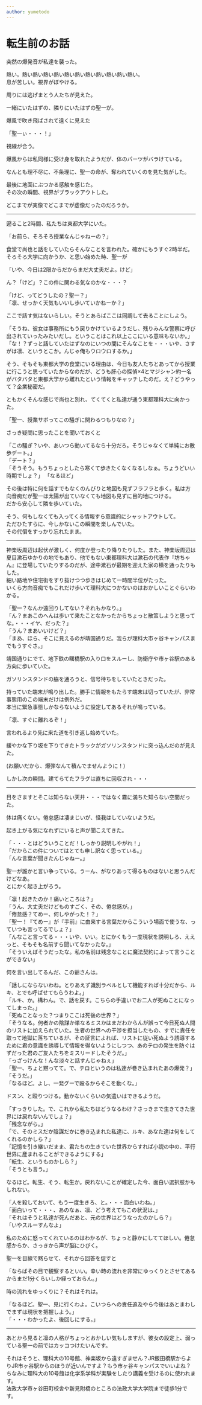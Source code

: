 ```yaml
---
author: yumetodo
---
```


# 転生前のお話

突然の爆発音が私達を襲った。

熱い。熱い熱い熱い熱い熱い熱い熱い熱い熱い熱い熱い。  
息が苦しい。視界がぼやける。

周りには逃げまとう人たちが見えた。

一緒にいたはずの、隣りにいたはずの聖一が。

爆風で吹き飛ばされて遠くに見えた

「聖一ぃ・・・！」

視線が合う。

爆風からは私同様に受け身を取れたようだが、体のパーツがバラけている。

なんとも理不尽に、不条理に、聖一の命が、奪われていくのを見た気がした。

最後に地面にぶつかる感触を感じた。  
その次の瞬間、視界がブラックアウトした。

どこまでが実像でどこまでが虚像だったのだろうか。

---

遡ること2時間、私たちは東都大学にいた。

「お前ら、そろそろ授業なんじゃねーの？」

食堂で尚也と話をしていたらそんなことを言われた。確かにもうすぐ2時半だ。そろそろ大学に向かうか、と思い始めた時、聖一が

「いや、今日は2限からだからまだ大丈夫だよ。けど」

ん？「けど」？この件に関わる気なのかな・・・？

「けど、ってどうしたの？聖一？」  
「凛、せっかく天気もいいし歩いていかねーか？」

ここで話す気はないらしい。そうとあらばここは同調して去ることにしよう。

「そうね、彼女は事務所にもう戻りかけているようだし、残りみんな警察に呼び出されていったみたいだし。ということはこれ以上ここにいる意味もないか。」  
「な！？ずっと話していたはずなのにいつの間にそんなことを・・・いや、さすがは凛、というとこか。んじゃ俺もウロウロするか。」

そう、そもそも東都大学の食堂にいる理由は、今日も友人たちとあってから授業に行こうと思っていたからなのだが、どうも肝心の探偵×4とマジシャン約一名がバタバタと東都大学から離れたという情報をキャッチしたのだ。え？どうやって？企業秘密だ。

ともかくそんな感じで尚也と別れ、てくてくと私達が通う東都理科大に向かった。

「聖一、授業サボってこの騒ぎに関わるつもりなの？」

さっき疑問に思ったことを聞いておくと

「この騒ぎ？いや、あいつら動いてるなら十分だろ。そうじゃなくて単純にお散歩デート。」  
「デート？」  
「そうそう。もうちょっとしたら寒くて歩きたくなくなるしなぁ。ちょうどいい時期でしょ？」
「なるほど」

その後は特に何を話すでもなくのんびりと地図も見ずフラフラと歩く。私は方向音痴だが聖一は太陽が出ていなくても地図も見ずに目的地につける。  
だから安心して隣を歩いていた。

そう、何もしなくても入ってくる情報すら意識的にシャットアウトして。  
ただひたすらに、今しかないこの瞬間を楽しんでいた。  
その代償をすっかり忘れたまま。

---

神楽坂周辺は起伏が激しく、何度か登ったり降りたりした。また、神楽坂周辺は夏目漱石ゆかりの地でもあり、他でもない東都理科大は漱石の代表作『坊ちゃん』に登場していたりするのだが、途中漱石が最期を迎えた家の横を通ったりもした。  
細い路地や住宅街をすり抜けつつ歩きはじめて一時間半位がたった。  
いくら方向音痴でもこれだけ歩いて理科大につかないのはおかしいことぐらいわかる。

「聖一？なんか遠回りしてない？それもかなり。」  
「ん？まあこのへんは歩いて来たことなかったからちょっと散策しようと思ってな。・・・イヤ、だった？」  
「うん？まあいいけど？」  
「まあ、ほら、そこに見えるのが靖国通りだ。我らが理科大市ヶ谷キャンパスまでもうすぐさ。」

靖国通りにでて、地下鉄の曙橋駅の入り口をスルーし、防衛庁や市ヶ谷駅のある方向に歩いていた。

ガソリンスタンドの脇を通ろうと、信号待ちをしていたときだった。

持っていた端末が鳴り出した。勝手に情報をもたらす端末は切っていたが、非常事態用のこの端末だけは例外だ。  
本当に緊急事態しかならないように設定してあるそれが鳴っている。

「凛、すぐに離れるぞ！」

言われるより先に来た道を引き返し始めていた。

緩やかな下り坂を下りてきたトラックがガソリンスタンドに突っ込んだのが見えた。

(お願いだから、爆弾なんて積んでませんように！)

しかし次の瞬間。建てらてたフラグは直ちに回収され・・・

---

目をさますとそこは知らない天井・・・ではなく霧に満ちた知らない空間だった。

体は痛くない。倦怠感は凄まじいが、怪我はしていないようだ。

起き上がる気になれずにいると声が聞こえてきた。

「・・・とはどういうことだ！しっかり説明しやがれ！」  
「だからこの件についてはとても申し訳なく思っている。」  
「んな言葉が聞きたんじゃねー。」

聖一が誰かと言い争っている。うーん、がなりあって得るものはないと思うんだけどなあ。  
とにかく起き上がろう。

「凛！起きたのか！痛いところは？」  
「うん、大丈夫だけどものすごく、その、倦怠感が。」  
「倦怠感？てめー、何しやがった！？」  
「聖一！『てめー』が『手前』に由来する言葉だからこういう場面で使うな、っていつも言ってるでしょ？」  
「んなこと言ってる・・・いや、いい。とにかくもう一度現状を説明しろ、ええっと、そもそも名前すら聞いてなかったな。」  
「そういえばそうだったな。私の名前は残念なことに魔法契約によって言うことができない」

何を言い出してるんだ、この爺さんは。

「話しにならないわね。とりあえず識別ラベルとして機能すれば十分だから、ルキ、とでも呼ばせてもらうわよ。」  
「ルキ、か。構わん。で、話を戻す。こちらの手違いでお二人が死ぬことになってしまった。」  
「死ぬことなった？つまりここは死後の世界？」  
「そうなる。何者かの陰謀か単なるミスかはまだわからんが誤って今日死ぬ人間のリストに加えられていた。生者の世界への干渉を担当したもの、すでに責任を取って地獄に落ちているが、その証言によれば、リストに従い死ぬよう誘導するために君の意識を誘導して情報を得ないようにしつつ、あのテロの発生を防ぐはずだった君のご友人たちをミスリードしたそうだ。」  
「っざっけんな！んな淡々と話すんじゃねぇ」  
「聖一、ちょと黙ってて。で、テロというのは私達が巻き込まれたあの爆発？」  
「そうだ。」  
「なるほど。よし、一発グーで殴るからそこを動くな。」

ドスン、と殴りつける。動かないくらいの気遣いはできるようだ。

「すっきりした。で、これから私たちはどうなるわけ？さっきまで生きてきた世界には戻れないんでしょ？」  
「残念ながら。」  
「で、そのミスだか陰謀だかに巻き込まれた私達に、ルキ、あなた達は何をしてくれるのかしら？」  
「記憶を引き継いだまま、君たちの生きていた世界からすれば小説の中の、平行世界に産まれることができるようにする」  
「転生、というものかしら？」  
「そうとも言う。」

なるほど。転生、そう、転生か。戻れないことが確定した今、面白い選択肢かもしれない。

「人を殺しておいて、もう一度生きろ、と。・・・面白いわね。」  
「面白いって・・・、あのなぁ、凛、どう考えてもこの状況は、」  
「それはそうと私達が死んだあと、元の世界はどうなったのかしら？」  
「いやスルーすんなよ」

私のために怒ってくれているのはわかるが、ちょっと静かにしててほしい。倦怠感からか、さっきから声が脳にひびく。

聖一を目線で黙らせて、それから回答を促すと

「ならばその目で観察するといい。幸い時の流れを非常にゆっくりとさせてあるからまだ1分くらいしか経っておらん。」

時の流れをゆっくりに？それはそれは。

「なるほど。聖一、見に行くわよ。こいつらへの責任追及やら今後はあとまわしでまずは現状を把握しよう。」  
「・・・わかったよ、後回しにする。」

---

あとから見ると凛の人格がちょっとおかしい気もしますが、彼女の設定上、弱っている聖一の前ではカッコつけたいんです。

それはそうと、理科大の10号館、神楽坂から遠すぎません？JR飯田橋駅からよりJR市ヶ谷駅からのほうが近いんですよ？もう市ヶ谷キャンパスでいいよね？  
ちなみに理科大の10号館は化学系学科が実験をしたり講義を受けるのに使われます。  
法政大学市ヶ谷田町校舎や新見附橋のところの法政大学大学院まで徒歩1分です。
